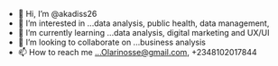 - 👋 Hi, I’m @akadiss26
- 👀 I’m interested in ...data analysis, public health, data management, 
- 🌱 I’m currently learning ...data analysis, digital marketing and UX/UI 
- 💞️ I’m looking to collaborate on ...business analysis 
- 📫 How to reach me ...Olarinosse@gmail.com, +2348102017844 

<!---
akadiss26/akadiss26 is a ✨ special ✨ repository because its `README.md` (this file) appears on your GitHub profile.
You can click the Preview link to take a look at your changes.
--->

